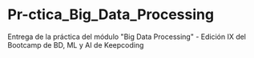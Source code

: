 # Pr-ctica_Big_Data_Processing
Entrega de la práctica del módulo "Big Data Processing" - Edición IX del Bootcamp de BD, ML y AI de Keepcoding
